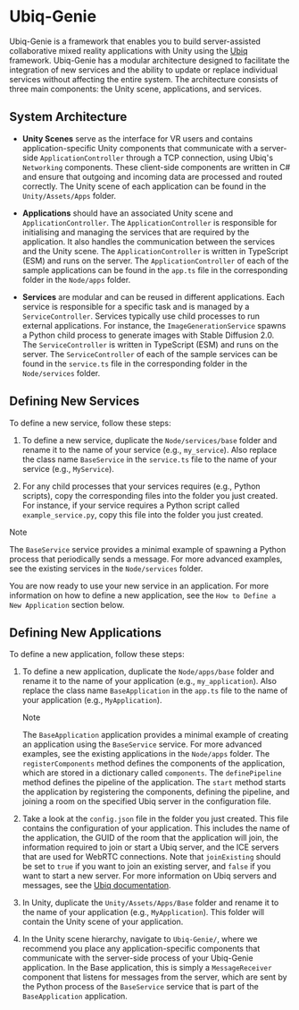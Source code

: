 # Ubiq-Genie

Ubiq-Genie is a framework that enables you to build server-assisted collaborative mixed reality applications with Unity using the [Ubiq](https://ubiq.online) framework. Ubiq-Genie has a modular architecture designed to facilitate the integration of new services and the ability to update or replace individual services without affecting the entire system. The architecture consists of three main components: the Unity scene, applications, and services.

## System Architecture

-   **Unity Scenes** serve as the interface for VR users and contains application-specific Unity components that communicate with a server-side `ApplicationController` through a TCP connection, using Ubiq's `Networking` components. These client-side components are written in C# and ensure that outgoing and incoming data are processed and routed correctly. The Unity scene of each application can be found in the `Unity/Assets/Apps` folder.

-   **Applications** should have an associated Unity scene and `ApplicationController`. The `ApplicationController` is responsible for initialising and managing the services that are required by the application. It also handles the communication between the services and the Unity scene. The `ApplicationController` is written in TypeScript (ESM) and runs on the server. The `ApplicationController` of each of the sample applications can be found in the `app.ts` file in the corresponding folder in the `Node/apps` folder.

-   **Services** are modular and can be reused in different applications. Each service is responsible for a specific task and is managed by a `ServiceController`. Services typically use child processes to run external applications. For instance, the `ImageGenerationService` spawns a Python child process to generate images with Stable Diffusion 2.0. The `ServiceController` is written in TypeScript (ESM) and runs on the server. The `ServiceController` of each of the sample services can be found in the `service.ts` file in the corresponding folder in the `Node/services` folder.

## Defining New Services

To define a new service, follow these steps:

1. To define a new service, duplicate the `Node/services/base` folder and rename it to the name of your service (e.g., `my_service`). Also replace the class name `BaseService` in the `service.ts` file to the name of your service (e.g., `MyService`).

2. For any child processes that your services requires (e.g., Python scripts), copy the corresponding files into the folder you just created. For instance, if your service requires a Python script called `example_service.py`, copy this file into the folder you just created.

> [!NOTE]
> The `BaseService` service provides a minimal example of spawning a Python process that periodically sends a message. For more advanced examples, see the existing services in the `Node/services` folder.

You are now ready to use your new service in an application. For more information on how to define a new application, see the `How to Define a New Application` section below.

## Defining New Applications

To define a new application, follow these steps:

1. To define a new application, duplicate the `Node/apps/base` folder and rename it to the name of your application (e.g., `my_application`). Also replace the class name `BaseApplication` in the `app.ts` file to the name of your application (e.g., `MyApplication`).

    > [!NOTE]
    > The `BaseApplication` application provides a minimal example of creating an application using the `BaseService` service. For more advanced examples, see the existing applications in the `Node/apps` folder.
    > The `registerComponents` method defines the components of the application, which are stored in a dictionary called `components`. The `definePipeline` method defines the pipeline of the application. The `start` method starts the application by registering the components, defining the pipeline, and joining a room on the specified Ubiq server in the configuration file.

3. Take a look at the `config.json` file in the folder you just created. This file contains the configuration of your application. This includes the name of the application, the GUID of the room that the application will join, the information required to join or start a Ubiq server, and the ICE servers that are used for WebRTC connections. Note that `joinExisting` should be set to `true` if you want to join an existing server, and `false` if you want to start a new server. For more information on Ubiq servers and messages, see the [Ubiq documentation](https://ucl-vr.github.io/ubiq/serverintroduction/).

4. In Unity, duplicate the `Unity/Assets/Apps/Base` folder and rename it to the name of your application (e.g., `MyApplication`). This folder will contain the Unity scene of your application.

5. In the Unity scene hierarchy, navigate to `Ubiq-Genie/`, where we recommend you place any application-specific components that communicate with the server-side process of your Ubiq-Genie application. In the Base application, this is simply a `MessageReceiver` component that listens for messages from the server, which are sent by the Python process of the `BaseService` service that is part of the `BaseApplication` application.

